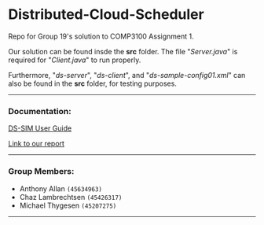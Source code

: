 # Distributed-Cloud-Scheduler

Repo for Group 19's solution to COMP3100 Assignment 1.

Our solution can be found insde the **src** folder. The file "*Server.java*" is required for "*Client.java*" to run properly.  

Furthermore, "*ds-server*", "*ds-client*", and "*ds-sample-config01.xml*" can also be found in the **src** folder, for testing purposes.

---

### Documentation:
[DS-SIM User Guide](https://github.com/CazDev/Distributed-Cloud-Scheduler/blob/main/ds-sim_user-guide.pdf)

[Link to our report](https://docs.google.com/document/d/1kHrxT7rAhPvqmFNkg8pj5WfXkosZcRVqPDlhcM4_vsc/edit?usp=sharing)

---

### Group Members:
- Anthony Allan `(45634963)`
- Chaz Lambrechtsen `(45426317)`
- Michael Thygesen `(45207275)`

---

